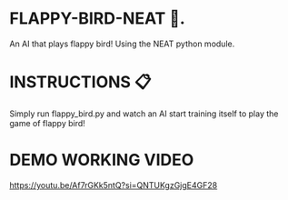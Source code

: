 # FLAPPY-BIRD-NEAT 🐥.
An AI that plays flappy bird! Using the NEAT python module.
# INSTRUCTIONS 📋
Simply run flappy_bird.py and watch an AI start training itself to play the game of flappy bird!
# DEMO WORKING VIDEO 
https://youtu.be/Af7rGKk5ntQ?si=QNTUKgzGjgE4GF28

